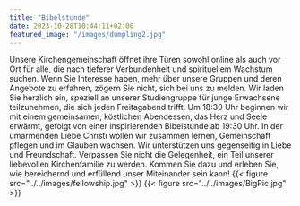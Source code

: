 ```yaml
---
title: "Bibelstunde"
date: 2023-10-28T10:44:11+02:00
featured_image: "/images/dumpling2.jpg"
---
```


Unsere Kirchengemeinschaft öffnet ihre Türen sowohl online als auch vor Ort für alle, die nach tieferer Verbundenheit und spirituellem Wachstum suchen. Wenn Sie Interesse haben, mehr über unsere Gruppen und deren Angebote zu erfahren, zögern Sie nicht, sich bei uns zu melden. Wir laden Sie herzlich ein, speziell an unserer Studiengruppe für junge Erwachsene teilzunehmen, die sich jeden Freitagabend trifft. Um 18:30 Uhr beginnen wir mit einem gemeinsamen, köstlichen Abendessen, das Herz und Seele erwärmt, gefolgt von einer inspirierenden Bibelstunde ab 19:30 Uhr. In der umarmenden Liebe Christi wollen wir zusammen lernen, Gemeinschaft pflegen und im Glauben wachsen. Wir unterstützen uns gegenseitig in Liebe und Freundschaft. Verpassen Sie nicht die Gelegenheit, ein Teil unserer liebevollen Kirchenfamilie zu werden. Kommen Sie dazu und erleben Sie, wie bereichernd und erfüllend unser Miteinander sein kann!
{{< figure src="../../images/fellowship.jpg" >}}
{{< figure src="../../images/BigPic.jpg" >}}
